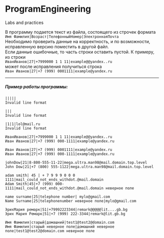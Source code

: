 # ProgramEngineering
Labs and practices

В программу подается текст из файла, состоящего из строчек формата  
`Имя Фамилия|Возраст|ТелефонныйНомер|ЭлектроннаяПочта`  
Необходимо проверить данные на корректность, и по возможности, 
исправленную версию поместить в другой файл.  
Если данные ошибочные, то часть строки оставить пустой. К примеру, из строки  
```ИванИванов|27|+7999000 1 1 11|example@@yandex..ru```  
может после исправления получиться строка   
```Иван Иванов|27|+7 (999) 0001111|example@yandex.ru```   

---  
##### Пример работы программы:
```  
|||||  
Invalid line format  
  
|||  
Invalid line format  
  
|1|1|lol@mail.ru  
Invalid line format  
  
ИванИванов|27|+7999000 1 1 11|example@@yandex..ru  
Иван Иванов|27|+7 (999) 000-1111|example@yandex.ru  
  
Иван Иванов|27|+7 (999) 0001111|example@yandex.ru  
Иван Иванов|27|+7 (999) 000-1111|example@yandex.ru  
  
johnDow|21|8-800-555-11-22|mega.ultra.man98@mail.domain.top.level  
John Dow|21|+7 (800) 555-1122|mega.ultra.man98@mail.domain.top.level  
  
adam smith| 45 | + 7 9 9 9 0 0 0 1111|mail_could_not_ends_withdot.@mail.domain  
Adam Smith|45|+7 (999) 000-1111|mail_could_not_ends_withdot.@mail.domain неверное поле  
  
name surname|25|telephone number| mylo@gmail.com  
Name Surname|25|telephonenumber неверное поле|mylo@gmail.com  
  
ЭрихМария ремарк|51|+79992223344|remark@@@@@lit....gb.bg  
Эрих Мария Ремарк|51|+7 (999) 222-3344|remark@lit.gb.bg  
  
Имя Фамилия|старый|домашний|test1@test2@domain.com  
Имя Фамилия|старый неверное поле|домашний неверное поле|test1@test2@domain.com неверное поле  
```  
